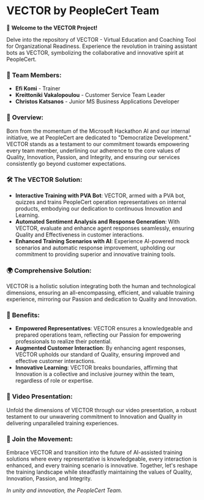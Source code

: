 **VECTOR by PeopleCert Team**
=============================

🌟 **Welcome to the VECTOR Project!**

Delve into the repository of VECTOR - Virtual Education and Coaching Tool for Organizational Readiness. Experience the revolution in training assistant bots as VECTOR, symbolizing the collaborative and innovative spirit at PeopleCert.

### 🤝 **Team Members:**

-   **Efi Komi** - Trainer
-   **Kreittoniki Vakalopoulou** - Customer Service Team Leader
-   **Christos Katsanos** - Junior MS Business Applications Developer

### 🌟 **Overview:**

Born from the momentum of the Microsoft Hackathon AI and our internal initiative, we at PeopleCert are dedicated to "Democratize Development." VECTOR stands as a testament to our commitment towards empowering every team member, underlining our adherence to the core values of Quality, Innovation, Passion, and Integrity, and ensuring our services consistently go beyond customer expectations.

### 🛠️ **The VECTOR Solution:**

-   **Interactive Training with PVA Bot**: VECTOR, armed with a PVA bot, quizzes and trains PeopleCert operation representatives on internal products, embodying our dedication to continuous Innovation and Learning.
-   **Automated Sentiment Analysis and Response Generation**: With VECTOR, evaluate and enhance agent responses seamlessly, ensuring Quality and Effectiveness in customer interactions.
-   **Enhanced Training Scenarios with AI**: Experience AI-powered mock scenarios and automatic response improvement, upholding our commitment to providing superior and innovative training tools.

### 🌍 **Comprehensive Solution:**

VECTOR is a holistic solution integrating both the human and technological dimensions, ensuring an all-encompassing, efficient, and valuable training experience, mirroring our Passion and dedication to Quality and Innovation.

### 🎉 **Benefits:**

-   **Empowered Representatives**: VECTOR ensures a knowledgeable and prepared operations team, reflecting our Passion for empowering professionals to realize their potential.
-   **Augmented Customer Interaction**: By enhancing agent responses, VECTOR upholds our standard of Quality, ensuring improved and effective customer interactions.
-   **Innovative Learning**: VECTOR breaks boundaries, affirming that Innovation is a collective and inclusive journey within the team, regardless of role or expertise.

### 🎥 **Video Presentation:**

Unfold the dimensions of VECTOR through our video presentation, a robust testament to our unwavering commitment to Innovation and Quality in delivering unparalleled training experiences.

### 🤝 **Join the Movement:**

Embrace VECTOR and transition into the future of AI-assisted training solutions where every representative is knowledgeable, every interaction is enhanced, and every training scenario is innovative. Together, let's reshape the training landscape while steadfastly maintaining the values of Quality, Innovation, Passion, and Integrity.

*In unity and innovation, the PeopleCert Team.*
